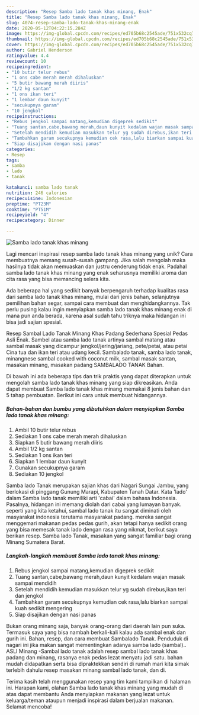 ```yaml
---
description: "Resep Samba lado tanak khas minang, Enak"
title: "Resep Samba lado tanak khas minang, Enak"
slug: 4074-resep-samba-lado-tanak-khas-minang-enak
date: 2020-05-12T04:22:15.284Z
image: https://img-global.cpcdn.com/recipes/ed705b68c2545ade/751x532cq70/samba-lado-tanak-khas-minang-foto-resep-utama.jpg
thumbnail: https://img-global.cpcdn.com/recipes/ed705b68c2545ade/751x532cq70/samba-lado-tanak-khas-minang-foto-resep-utama.jpg
cover: https://img-global.cpcdn.com/recipes/ed705b68c2545ade/751x532cq70/samba-lado-tanak-khas-minang-foto-resep-utama.jpg
author: Gabriel Henderson
ratingvalue: 4.4
reviewcount: 10
recipeingredient:
- "10 butir telur rebus"
- "1 ons cabe merah merah dihaluskan"
- "5 butir bawang merah diiris"
- "1/2 kg santan"
- "1 ons ikan teri"
- "1 lembar daun kunyit"
- "secukupnya garam"
- "10 jengkol"
recipeinstructions:
- "Rebus jengkol sampai matang,kemudian digeprek sedikit"
- "Tuang santan,cabe,bawang merah,daun kunyit kedalam wajan masak sampai mendidih"
- "Setelah mendidih kemudian masukkan telur yg sudah direbus,ikan teri dan jengkol"
- "Tambahkan garam secukupnya kemudian cek rasa,lalu biarkan sampai kuah sedikit mengering"
- "Siap disajikan dengan nasi panas"
categories:
- Resep
tags:
- samba
- lado
- tanak

katakunci: samba lado tanak 
nutrition: 246 calories
recipecuisine: Indonesian
preptime: "PT23M"
cooktime: "PT51M"
recipeyield: "4"
recipecategory: Dinner

---
```



![Samba lado tanak khas minang](https://img-global.cpcdn.com/recipes/ed705b68c2545ade/751x532cq70/samba-lado-tanak-khas-minang-foto-resep-utama.jpg)

Lagi mencari inspirasi resep samba lado tanak khas minang yang unik? Cara membuatnya memang susah-susah gampang. Jika salah mengolah maka hasilnya tidak akan memuaskan dan justru cenderung tidak enak. Padahal samba lado tanak khas minang yang enak seharusnya memiliki aroma dan cita rasa yang bisa memancing selera kita.

Ada beberapa hal yang sedikit banyak berpengaruh terhadap kualitas rasa dari samba lado tanak khas minang, mulai dari jenis bahan, selanjutnya pemilihan bahan segar, sampai cara membuat dan menghidangkannya. Tak perlu pusing kalau ingin menyiapkan samba lado tanak khas minang enak di mana pun anda berada, karena asal sudah tahu triknya maka hidangan ini bisa jadi sajian spesial.

Resep Sambal Lado Tanak Minang Khas Padang Sederhana Spesial Pedas Asli Enak. Sambel atau samba lado tanak artinya sambal matang atau sambal masak yang dicampur jengkol/jering/jariang, pete/petai, atau petai Cina tua dan ikan teri atau udang kecil. Sambalado tanak, samba lado tanak, minangnese sambal cooked with coconut milk, sambal masak santan, masakan minang, masakan padang SAMBALADO TANAK Bahan.


Di bawah ini ada beberapa tips dan trik praktis yang dapat diterapkan untuk mengolah samba lado tanak khas minang yang siap dikreasikan. Anda dapat membuat Samba lado tanak khas minang memakai 8 jenis bahan dan 5 tahap pembuatan. Berikut ini cara untuk membuat hidangannya.

<!--inarticleads1-->

##### Bahan-bahan dan bumbu yang dibutuhkan dalam menyiapkan Samba lado tanak khas minang:

1. Ambil 10 butir telur rebus
1. Sediakan 1 ons cabe merah merah dihaluskan
1. Siapkan 5 butir bawang merah diiris
1. Ambil 1/2 kg santan
1. Sediakan 1 ons ikan teri
1. Siapkan 1 lembar daun kunyit
1. Gunakan secukupnya garam
1. Sediakan 10 jengkol


Samba lado Tanak merupakan sajian khas dari Nagari Sungai Jambu, yang berlokasi di pinggang Gunung Marapi, Kabupaten Tanah Datar. Kata &#39;lado&#39; dalam Samba lado tanak memiliki arti &#39;cabai&#39; dalam bahasa Indonesia. Pasalnya, hidangan ini memang diolah dari cabai yang lumayan banyak. seperti yang kita ketahui, sambal lado tanak itu sangat diminati oleh masyarakat indonesia terutama masyarakat padang. mereka sangat menggemari makanan pedas pedas gurih, akan tetapi hanya sedikit orang yang bisa memesak tanak lado dengan rasa yang nikmat, berikut saya berikan resep. Samba lado Tanak, masakan yang sangat familiar bagi orang Minang Sumatera Barat. 

<!--inarticleads2-->

##### Langkah-langkah membuat Samba lado tanak khas minang:

1. Rebus jengkol sampai matang,kemudian digeprek sedikit
1. Tuang santan,cabe,bawang merah,daun kunyit kedalam wajan masak sampai mendidih
1. Setelah mendidih kemudian masukkan telur yg sudah direbus,ikan teri dan jengkol
1. Tambahkan garam secukupnya kemudian cek rasa,lalu biarkan sampai kuah sedikit mengering
1. Siap disajikan dengan nasi panas


Bukan orang minang saja, banyak orang-orang dari daerah lain pun suka. Termasuk saya yang bisa nambah berkali-kali kalau ada sambal enak dan gurih ini. Bahan, resep, dan cara membuat Sambalado Tanak. Penduduk di nagari ini jika makan sangat mementingkan adanya samba lado (sambal).. ASLI Minang -Sambal lado tanak adalah resep sambal lado tanak khas padang dan minang, rasanya enak pedas lezat menyatu jadi satu. bahan mudah didapatkan serta bisa dipraktekkan sendiri di rumah mari kita simak terlebih dahulu resep masakan minang sambal lado tanak, dan di. 

Terima kasih telah menggunakan resep yang tim kami tampilkan di halaman ini. Harapan kami, olahan Samba lado tanak khas minang yang mudah di atas dapat membantu Anda menyiapkan makanan yang lezat untuk keluarga/teman ataupun menjadi inspirasi dalam berjualan makanan. Selamat mencoba!
